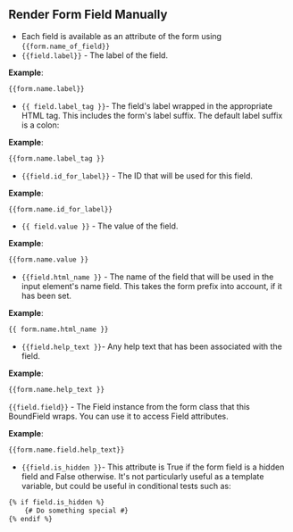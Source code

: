 ## Render Form Field Manually

* Each field is available as an attribute of the form using `{{form.name_of_field}}`
* `{{field.label}}` - The label of the field.

**Example**:
```html
{{form.name.label}}
```

* `{{ field.label_tag }}`- The field's label wrapped in the appropriate HTML <label> tag. This includes the form's label suffix. The default label suffix is a colon:

**Example**:
```html
{{form.name.label_tag }}
``` 

* `{{field.id_for_label}}` - The ID that will be used for this field.

**Example**:
```html
{{form.name.id_for_label}}
```

* `{{ field.value }}` - The value of the field.

**Example**: 
```html
{{form.name.value }}
```

* `{{field.html_name }}` - The name of the field that will be used in the input element's name field. This takes the form prefix into account, if it has been set.

**Example**:
```html
{{ form.name.html_name }}
``` 

* `{{field.help_text }}`- Any help text that has been associated with the field.

**Example**:
```html
{{form.name.help_text }}
``` 

`{{field.field}}` - The Field instance from the form class that this BoundField wraps. You can use it to access Field attributes.

**Example**:
```html
{{form.name.field.help_text}}
```

* `{{field.is_hidden }}`- This attribute is True if the form field is a hidden field and False otherwise. It's not particularly useful as a template variable, but could be useful in conditional tests such as:

```html
{% if field.is_hidden %}
    {# Do something special #}
{% endif %}
```
